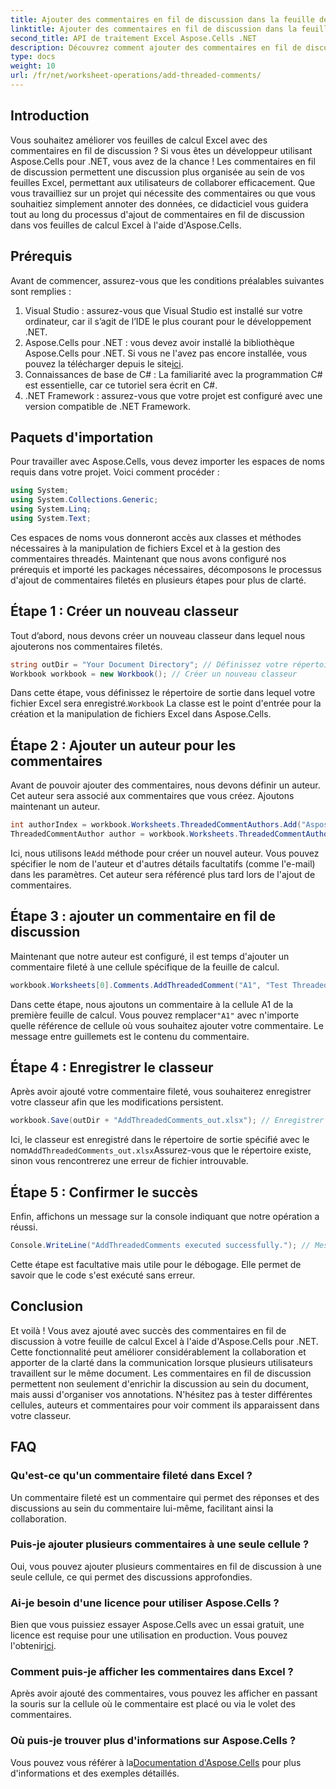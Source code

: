 ```yaml
---
title: Ajouter des commentaires en fil de discussion dans la feuille de calcul
linktitle: Ajouter des commentaires en fil de discussion dans la feuille de calcul
second_title: API de traitement Excel Aspose.Cells .NET
description: Découvrez comment ajouter des commentaires en fil de discussion dans des feuilles de calcul Excel à l'aide d'Aspose.Cells pour .NET grâce à ce didacticiel étape par étape. Améliorez la collaboration sans effort.
type: docs
weight: 10
url: /fr/net/worksheet-operations/add-threaded-comments/
---
```

## Introduction
Vous souhaitez améliorer vos feuilles de calcul Excel avec des commentaires en fil de discussion ? Si vous êtes un développeur utilisant Aspose.Cells pour .NET, vous avez de la chance ! Les commentaires en fil de discussion permettent une discussion plus organisée au sein de vos feuilles Excel, permettant aux utilisateurs de collaborer efficacement. Que vous travailliez sur un projet qui nécessite des commentaires ou que vous souhaitiez simplement annoter des données, ce didacticiel vous guidera tout au long du processus d'ajout de commentaires en fil de discussion dans vos feuilles de calcul Excel à l'aide d'Aspose.Cells. 
## Prérequis
Avant de commencer, assurez-vous que les conditions préalables suivantes sont remplies :
1. Visual Studio : assurez-vous que Visual Studio est installé sur votre ordinateur, car il s’agit de l’IDE le plus courant pour le développement .NET.
2.  Aspose.Cells pour .NET : vous devez avoir installé la bibliothèque Aspose.Cells pour .NET. Si vous ne l'avez pas encore installée, vous pouvez la télécharger depuis le site[ici](https://releases.aspose.com/cells/net/).
3. Connaissances de base de C# : La familiarité avec la programmation C# est essentielle, car ce tutoriel sera écrit en C#.
4. .NET Framework : assurez-vous que votre projet est configuré avec une version compatible de .NET Framework.
## Paquets d'importation
Pour travailler avec Aspose.Cells, vous devez importer les espaces de noms requis dans votre projet. Voici comment procéder :
```csharp
using System;
using System.Collections.Generic;
using System.Linq;
using System.Text;
```
Ces espaces de noms vous donneront accès aux classes et méthodes nécessaires à la manipulation de fichiers Excel et à la gestion des commentaires threadés.
Maintenant que nous avons configuré nos prérequis et importé les packages nécessaires, décomposons le processus d'ajout de commentaires filetés en plusieurs étapes pour plus de clarté.
## Étape 1 : Créer un nouveau classeur
Tout d’abord, nous devons créer un nouveau classeur dans lequel nous ajouterons nos commentaires filetés.
```csharp
string outDir = "Your Document Directory"; // Définissez votre répertoire de sortie
Workbook workbook = new Workbook(); // Créer un nouveau classeur
```
 Dans cette étape, vous définissez le répertoire de sortie dans lequel votre fichier Excel sera enregistré.`Workbook` La classe est le point d'entrée pour la création et la manipulation de fichiers Excel dans Aspose.Cells.
## Étape 2 : Ajouter un auteur pour les commentaires
Avant de pouvoir ajouter des commentaires, nous devons définir un auteur. Cet auteur sera associé aux commentaires que vous créez. Ajoutons maintenant un auteur.
```csharp
int authorIndex = workbook.Worksheets.ThreadedCommentAuthors.Add("Aspose Test", "", ""); // Ajouter un auteur
ThreadedCommentAuthor author = workbook.Worksheets.ThreadedCommentAuthors[authorIndex]; // Obtenir l'auteur
```
 Ici, nous utilisons le`Add` méthode pour créer un nouvel auteur. Vous pouvez spécifier le nom de l'auteur et d'autres détails facultatifs (comme l'e-mail) dans les paramètres. Cet auteur sera référencé plus tard lors de l'ajout de commentaires.
## Étape 3 : ajouter un commentaire en fil de discussion
Maintenant que notre auteur est configuré, il est temps d'ajouter un commentaire fileté à une cellule spécifique de la feuille de calcul. 
```csharp
workbook.Worksheets[0].Comments.AddThreadedComment("A1", "Test Threaded Comment", author); // Ajouter un commentaire en fil de discussion
```
 Dans cette étape, nous ajoutons un commentaire à la cellule A1 de la première feuille de calcul. Vous pouvez remplacer`"A1"` avec n'importe quelle référence de cellule où vous souhaitez ajouter votre commentaire. Le message entre guillemets est le contenu du commentaire.
## Étape 4 : Enregistrer le classeur
Après avoir ajouté votre commentaire fileté, vous souhaiterez enregistrer votre classeur afin que les modifications persistent.
```csharp
workbook.Save(outDir + "AddThreadedComments_out.xlsx"); // Enregistrer le classeur
```
 Ici, le classeur est enregistré dans le répertoire de sortie spécifié avec le nom`AddThreadedComments_out.xlsx`Assurez-vous que le répertoire existe, sinon vous rencontrerez une erreur de fichier introuvable.
## Étape 5 : Confirmer le succès
Enfin, affichons un message sur la console indiquant que notre opération a réussi.
```csharp
Console.WriteLine("AddThreadedComments executed successfully."); // Message de confirmation
```
Cette étape est facultative mais utile pour le débogage. Elle permet de savoir que le code s'est exécuté sans erreur.
## Conclusion
Et voilà ! Vous avez ajouté avec succès des commentaires en fil de discussion à votre feuille de calcul Excel à l'aide d'Aspose.Cells pour .NET. Cette fonctionnalité peut améliorer considérablement la collaboration et apporter de la clarté dans la communication lorsque plusieurs utilisateurs travaillent sur le même document.
Les commentaires en fil de discussion permettent non seulement d'enrichir la discussion au sein du document, mais aussi d'organiser vos annotations. N'hésitez pas à tester différentes cellules, auteurs et commentaires pour voir comment ils apparaissent dans votre classeur.
## FAQ
### Qu'est-ce qu'un commentaire fileté dans Excel ?  
Un commentaire fileté est un commentaire qui permet des réponses et des discussions au sein du commentaire lui-même, facilitant ainsi la collaboration.
### Puis-je ajouter plusieurs commentaires à une seule cellule ?  
Oui, vous pouvez ajouter plusieurs commentaires en fil de discussion à une seule cellule, ce qui permet des discussions approfondies.
### Ai-je besoin d'une licence pour utiliser Aspose.Cells ?  
 Bien que vous puissiez essayer Aspose.Cells avec un essai gratuit, une licence est requise pour une utilisation en production. Vous pouvez l'obtenir[ici](https://purchase.aspose.com/buy).
### Comment puis-je afficher les commentaires dans Excel ?  
Après avoir ajouté des commentaires, vous pouvez les afficher en passant la souris sur la cellule où le commentaire est placé ou via le volet des commentaires.
### Où puis-je trouver plus d'informations sur Aspose.Cells ?  
 Vous pouvez vous référer à la[Documentation d'Aspose.Cells](https://reference.aspose.com/cells/net/) pour plus d'informations et des exemples détaillés.